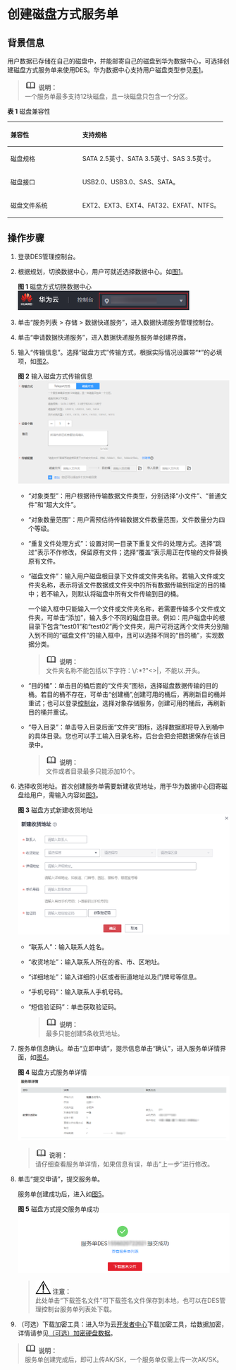 # 创建磁盘方式服务单<a name="ZH-CN_TOPIC_0094556675"></a>

## 背景信息<a name="gen-id1.7.6.8.4.1"></a>

用户数据已存储在自己的磁盘中，并能邮寄自己的磁盘到华为数据中心，可选择创建磁盘方式服务单来使用DES。华为数据中心支持用户磁盘类型参见[表1](#d0e2003)。

>![](public_sys-resources/icon-note.gif) **说明：**   
>一个服务单最多支持12块磁盘，且一块磁盘只包含一个分区。  

**表 1**  磁盘兼容性

<a name="d0e2003"></a>
<table><thead align="left"><tr id="row59531373"><th class="cellrowborder" valign="top" width="33.33%" id="mcps1.2.3.1.1"><p id="p57311924"><a name="p57311924"></a><a name="p57311924"></a>兼容性</p>
</th>
<th class="cellrowborder" valign="top" width="66.67%" id="mcps1.2.3.1.2"><p id="p11754296"><a name="p11754296"></a><a name="p11754296"></a>支持规格</p>
</th>
</tr>
</thead>
<tbody><tr id="row12573920"><td class="cellrowborder" valign="top" width="33.33%" headers="mcps1.2.3.1.1 "><p id="p11854613"><a name="p11854613"></a><a name="p11854613"></a>磁盘规格</p>
</td>
<td class="cellrowborder" valign="top" width="66.67%" headers="mcps1.2.3.1.2 "><p id="p20699582"><a name="p20699582"></a><a name="p20699582"></a>SATA 2.5英寸、SATA 3.5英寸、SAS 3.5英寸。</p>
</td>
</tr>
<tr id="row52078514"><td class="cellrowborder" valign="top" width="33.33%" headers="mcps1.2.3.1.1 "><p id="p57610085"><a name="p57610085"></a><a name="p57610085"></a>磁盘接口</p>
</td>
<td class="cellrowborder" valign="top" width="66.67%" headers="mcps1.2.3.1.2 "><p id="p35905280"><a name="p35905280"></a><a name="p35905280"></a>USB2.0、USB3.0、SAS、SATA。</p>
</td>
</tr>
<tr id="row54712068"><td class="cellrowborder" valign="top" width="33.33%" headers="mcps1.2.3.1.1 "><p id="p2492560"><a name="p2492560"></a><a name="p2492560"></a>磁盘文件系统</p>
</td>
<td class="cellrowborder" valign="top" width="66.67%" headers="mcps1.2.3.1.2 "><p id="p570775"><a name="p570775"></a><a name="p570775"></a>EXT2、EXT3、EXT4、FAT32、EXFAT、NTFS。</p>
</td>
</tr>
</tbody>
</table>

## 操作步骤<a name="section1091715745514"></a>

1.  登录DES管理控制台。
2.  根据规划，切换数据中心，用户可就近选择数据中心。如[图1](#fig75102056829)。

    **图 1**  磁盘方式切换数据中心<a name="fig75102056829"></a>  
    ![](figures/磁盘方式切换数据中心.png "磁盘方式切换数据中心")

3.  单击“服务列表 \> 存储 \> 数据快递服务”，进入数据快递服务管理控制台。
4.  单击“申请数据快递服务”，进入数据快递服务服务单创建界面。
5.  输入“传输信息”。选择“磁盘方式”传输方式，根据实际情况设置带“\*”的必填项，如[图2](#fig109565610320)。

    **图 2**  输入磁盘方式传输信息<a name="fig109565610320"></a>  
    ![](figures/输入磁盘方式传输信息.png "输入磁盘方式传输信息")

    -   “对象类型”：用户根据待传输数据文件类型，分别选择“小文件”、“普通文件”和“超大文件”。
    -   “对象数量范围”：用户需预估待传输数据文件数量范围，文件数量分为四个等级。
    -   “重复文件处理方式”：设置对同一目录下重复文件的处理方式。选择“跳过”表示不作修改，保留原有文件；选择“覆盖”表示用正在传输的文件替换原有文件。
    -   “磁盘文件”：输入用户磁盘根目录下文件或文件夹名称。若输入文件或文件夹名称，表示将该文件数据或文件夹中的所有数据传输到指定的目的桶中；若不输入，则默认将磁盘中所有文件传输到目的桶。

        一个输入框中只能输入一个文件或文件夹名称，若需要传输多个文件或文件夹，可单击“添加”，输入多个不同的磁盘目录。例如：用户磁盘中的根目录下包含“test01”和“test02”两个文件夹，用户可将这两个文件夹分别输入到不同的“磁盘文件”的输入框中，且可以选择不同的“目的桶”，实现数据分类。

        >![](public_sys-resources/icon-note.gif) **说明：**   
        >文件夹名称不能包括以下字符：\\/:\*?"<\>|，不能以.开头。  

    -   “目的桶”：单击目的桶后面的“文件夹”图标，选择磁盘数据传输的目的桶。若目的桶不存在，可单击“创建桶”,创建可用的桶后，再刷新目的桶并重试；也可以登录[控制台](https://console.huaweicloud.com)，选择对象存储服务，创建可用的桶后，再刷新目的桶并重试。
    -   “导入目录”：单击导入目录后面“文件夹”图标，选择数据即将导入到桶中的具体目录。您也可以手工输入目录名称，后台会把会把数据保存在该目录中。

        >![](public_sys-resources/icon-note.gif) **说明：**   
        >文件或者目录最多只能添加10个。  


6.  选择收货地址。首次创建服务单需要新建收货地址，用于华为数据中心回寄磁盘给用户，需输入内容如[图3](#fig19986201415315)。

    **图 3**  磁盘方式新建收货地址<a name="fig19986201415315"></a>  
    ![](figures/磁盘方式新建收货地址.png "磁盘方式新建收货地址")

    -   “联系人”：输入联系人姓名。
    -   “收货地址”：输入联系人所在的省、市、区地址。
    -   “详细地址”：输入详细的小区或者街道地址以及门牌号等信息。
    -   “手机号码”：输入联系人手机号码。
    -   “短信验证码”：单击获取验证码。

        >![](public_sys-resources/icon-note.gif) **说明：**   
        >最多只能创建5条收货地址。  


7.  服务单信息确认。单击“立即申请”，提示信息单击“确认”，进入服务单详情界面，如[图4](#fig351619241933)。

    **图 4**  磁盘方式服务单详情<a name="fig351619241933"></a>  
    ![](figures/磁盘方式服务单详情.png "磁盘方式服务单详情")

    >![](public_sys-resources/icon-note.gif) **说明：**   
    >请仔细查看服务单详情，如果信息有误，单击“上一步”进行修改。  

8.  单击“提交申请”，提交服务单。

    服务单创建成功后，进入如[图5](#fig24931621843)。

    **图 5**  磁盘方式提交服务单成功<a name="fig24931621843"></a>  
    ![](figures/磁盘方式提交服务单成功.png "磁盘方式提交服务单成功")

    >![](public_sys-resources/icon-notice.gif) **注意：**   
    >此处单击“下载签名文件”可下载签名文件保存到本地，也可以在DES管理控制台服务单列表处下载。  

9.  （可选）下载加密工具：进入华为云[开发者中心](http://developer.huaweicloud.com/tools)下载加密工具，给数据加密，详情请参见[（可选）加密硬盘数据](https://support.huaweicloud.com/usermanual-des/zh-cn_topic_0047663837.html)。

>![](public_sys-resources/icon-note.gif) **说明：**   
>服务单创建完成后，即可上传AK/SK，一个服务单仅需上传一次AK/SK。  

